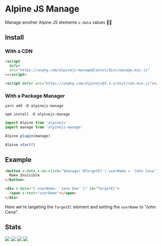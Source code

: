 # Alpine JS Manage

Manage another Alpine JS elements `x-data` values 👩‍✈️

## Install

### With a CDN

```html
<script
  defer
  src="https://unpkg.com/alpinejs-manage@latest/dist/manage.min.js"
></script>

<script defer src="https://unpkg.com/alpinejs@3.x.x/dist/cdn.min.js"></script>
```

### With a Package Manager

```shell
yarn add -D alpinejs-manage

npm install -D alpinejs-manage
```

```js
import Alpine from 'alpinejs'
import manage from 'alpinejs-manage'

Alpine.plugin(manage)

Alpine.start()
```

## Example

```html
<button x-data x-on:click="$manage('#TargetEl').userName = 'John Cena'">
  Make Invisible
</button>

<div x-data="{ userName: 'Jane Doe' }" id="TargetEl">
  <span x-text="userName"></span>
</div>
```

Here we're targeting the `TargetEl` element and setting the `userName` to "John
Cena".

## Stats

![](https://img.shields.io/bundlephobia/min/alpinejs-manage)
![](https://img.shields.io/npm/v/alpinejs-manage)
![](https://img.shields.io/npm/dt/alpinejs-manage)
![](https://img.shields.io/github/license/markmead/alpinejs-manage)
